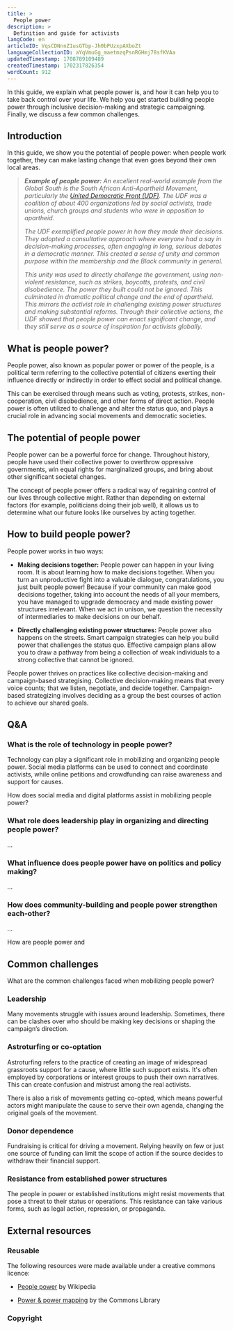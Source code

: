 ```yaml
---
title: >
  People power
description: >
  Definition and guide for activists
langCode: en
articleID: VqsCDNnnZ1usGTbp-Jh0bPUzxpAXboZt
languageCollectionID: aYqVmuGg_maetmzqPsnRGHmj78sfKVAa
updatedTimestamp: 1708789109489
createdTimestamp: 1702317826354
wordCount: 912
---
```


In this guide, we explain what people power is, and how it can help you to take back control over your life. We help you get started building people power through inclusive decision-making and strategic campaigning. Finally, we discuss a few common challenges.

## Introduction

In this guide, we show you the potential of people power: when people work together, they can make lasting change that even goes beyond their own local areas.

> **_Example of people power:_** _An excellent real-world example from the Global South is the South African Anti-Apartheid Movement, particularly the_ [_United Democratic Front (UDF)_](https://en.wikipedia.org/wiki/United_Democratic_Front_(South_Africa)?utm_source=activisthandbook.org)_. The UDF was a coalition of about 400 organizations led by social activists, trade unions, church groups and students who were in opposition to apartheid._
> 
> _The UDF exemplified people power in how they made their decisions. They adopted a consultative approach where everyone had a say in decision-making processes, often engaging in long, serious debates in a democratic manner. This created a sense of unity and common purpose within the membership and the Black community in general._
> 
> _This unity was used to directly challenge the government, using non-violent resistance, such as strikes, boycotts, protests, and civil disobedience. The power they built could not be ignored. This culminated in dramatic political change and the end of apartheid. This mirrors the activist role in challenging existing power structures and making substantial reforms. Through their collective actions, the UDF showed that people power can enact significant change, and they still serve as a source of inspiration for activists globally._

## What is people power?

People power, also known as popular power or power of the people, is a political term referring to the collective potential of citizens exerting their influence directly or indirectly in order to effect social and political change.

This can be exercised through means such as voting, protests, strikes, non-cooperation, civil disobedience, and other forms of direct action. People power is often utilized to challenge and alter the status quo, and plays a crucial role in advancing social movements and democratic societies.

## The potential of people power

People power can be a powerful force for change. Throughout history, people have used their collective power to overthrow oppressive governments, win equal rights for marginalized groups, and bring about other significant societal changes.

The concept of people power offers a radical way of regaining control of our lives through collective might. Rather than depending on external factors (for example, politicians doing their job well), it allows us to determine what our future looks like ourselves by acting together.

## How to build people power?

People power works in two ways:

-   **Making decisions together:** People power can happen in your living room. It is about learning how to make decisions together. When you turn an unproductive fight into a valuable dialogue, congratulations, you just built people power! Because if your community can make good decisions together, taking into account the needs of all your members, you have managed to upgrade democracy and made existing power structures irrelevant. When we act in unison, we question the necessity of intermediaries to make decisions on our behalf.
    
-   **Directly challenging existing power structures:** People power also happens on the streets. Smart campaign strategies can help you build power that challenges the status quo. Effective campaign plans allow you to draw a pathway from being a collection of weak individuals to a strong collective that cannot be ignored.
    

People power thrives on practices like collective decision-making and campaign-based strategising. Collective decision-making means that every voice counts; that we listen, negotiate, and decide together. Campaign-based strategizing involves deciding as a group the best courses of action to achieve our shared goals.

## Q&A

### **What is the role of technology in people power?**

Technology can play a significant role in mobilizing and organizing people power. Social media platforms can be used to connect and coordinate activists, while online petitions and crowdfunding can raise awareness and support for causes.

How does social media and digital platforms assist in mobilizing people power?

### What role does leadership play in organizing and directing people power?

...

### What influence does people power have on politics and policy making?

...

### How does community-building and people power strengthen each-other?

...

How are people power and

## **Common challenges**

What are the common challenges faced when mobilizing people power?

### Leadership

Many movements struggle with issues around leadership. Sometimes, there can be clashes over who should be making key decisions or shaping the campaign’s direction.

### **Astroturfing or** co-optation

Astroturfing refers to the practice of creating an image of widespread grassroots support for a cause, where little such support exists. It's often employed by corporations or interest groups to push their own narratives. This can create confusion and mistrust among the real activists.

There is also a risk of movements getting co-opted, which means powerful actors might manipulate the cause to serve their own agenda, changing the original goals of the movement.

### Donor dependence

Fundraising is critical for driving a movement. Relying heavily on few or just one source of funding can limit the scope of action if the source decides to withdraw their financial support.

### Resistance from established power structures

The people in power or established institutions might resist movements that pose a threat to their status or operations. This resistance can take various forms, such as legal action, repression, or propaganda.

## External resources

### Reusable

The following resources were made available under a creative commons licence:

-   [People power](https://en.wikipedia.org/wiki/People_power) by Wikipedia
    
-   [Power & power mapping](https://commonslibrary.org/power-and-power-mapping-start-here/?utm_source=activisthandbook.org) by the Commons Library
    

### Copyright